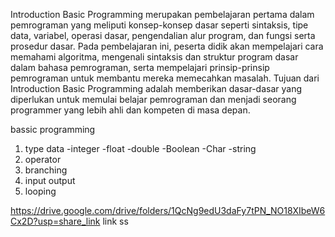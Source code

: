 Introduction Basic Programming merupakan pembelajaran pertama dalam pemrograman yang meliputi konsep-konsep dasar seperti sintaksis,
tipe data, variabel, operasi dasar, pengendalian alur program, dan fungsi serta prosedur dasar.
Pada pembelajaran ini, peserta didik akan mempelajari cara memahami algoritma, mengenali sintaksis dan struktur program dasar dalam bahasa pemrograman,
serta mempelajari prinsip-prinsip pemrograman untuk membantu mereka memecahkan masalah.
Tujuan dari Introduction Basic Programming adalah memberikan dasar-dasar yang diperlukan untuk memulai belajar pemrograman dan menjadi seorang programmer
yang lebih ahli dan kompeten di masa depan.

bassic programming
1. type data
   -integer
   -float
   -double
   -Boolean
   -Char
   -string
3. operator
3. branching
4. input output
5. looping

https://drive.google.com/drive/folders/1QcNg9edU3daFy7tPN_NO18XIbeW6Cx2D?usp=share_link link ss
